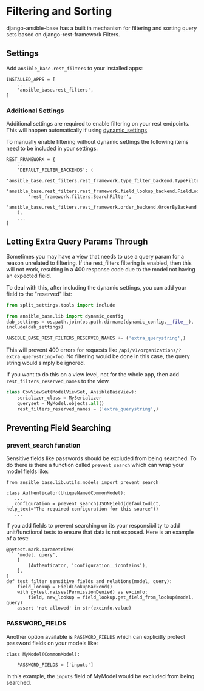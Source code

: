 # Filtering and Sorting

django-ansible-base has a built in mechanism for filtering and sorting query sets based on django-rest-framework Filters.

## Settings

Add `ansible_base.rest_filters` to your installed apps:

```
INSTALLED_APPS = [
    ...
    'ansible_base.rest_filters',
]
```

### Additional Settings
Additional settings are required to enable filtering on your rest endpoints.
This will happen automatically if using [dynamic_settings](../Installation.md)

To manually enable filtering without dynamic settings the following items need to be included in your settings:
```
REST_FRAMEWORK = {
    ...
    'DEFAULT_FILTER_BACKENDS': (
        'ansible_base.rest_filters.rest_framework.type_filter_backend.TypeFilterBackend',
        'ansible_base.rest_filters.rest_framework.field_lookup_backend.FieldLookupBackend',
        'rest_framework.filters.SearchFilter',
        'ansible_base.rest_filters.rest_framework.order_backend.OrderByBackend',
    ),
    ...
}
```

## Letting Extra Query Params Through

Sometimes you may have a view that needs to use a query param for a reason unrelated to filtering.
If the rest_filters filtering is enabled, then this will not work, resulting in a 400 response code
due to the model not having an expected field.

To deal with this, after including the dynamic settings, you can add your field to the "reserved" list:

```python
from split_settings.tools import include

from ansible_base.lib import dynamic_config
dab_settings = os.path.join(os.path.dirname(dynamic_config.__file__), 'dynamic_settings.py')
include(dab_settings)

ANSIBLE_BASE_REST_FILTERS_RESERVED_NAMES += ('extra_querystring',)
```

This will prevent 400 errors for requests like `/api/v1/organizations/?extra_querystring=foo`.
No filtering would be done in this case, the query string would simply be ignored.

If you want to do this on a view level, not for the whole app, then add `rest_filters_reserved_names` to the view.

```python
class CowViewSet(ModelViewSet, AnsibleBaseView):
    serializer_class = MySerializer
    queryset = MyModel.objects.all()
    rest_filters_reserved_names = ('extra_querystring',)
```

## Preventing Field Searching

### prevent_search function

Sensitive fields like passwords should be excluded from being searched. To do there is there a function called `prevent_search` which can wrap your model fields like:

```
from ansible_base.lib.utils.models import prevent_search

class Authenticator(UniqueNamedCommonModel):
   ...
   configuration = prevent_search(JSONField(default=dict, help_text="The required configuration for this source"))
   ...
```

If you add fields to prevent searching on its your responsibility to add unit/functional tests to ensure that data is not exposed. Here is an example of a test:
```
@pytest.mark.parametrize(
    'model, query',
    [
        (Authenticator, 'configuration__icontains'),
    ],
)
def test_filter_sensitive_fields_and_relations(model, query):
    field_lookup = FieldLookupBackend()
    with pytest.raises(PermissionDenied) as excinfo:
        field, new_lookup = field_lookup.get_field_from_lookup(model, query)
    assert 'not allowed' in str(excinfo.value)
```

### PASSWORD_FIELDS

Another option available is `PASSWORD_FIELDS` which can explicitly protect password fields on your models like:

```
class MyModel(CommonModel):

    PASSWORD_FIELDS = ['inputs']
```

In this example, the `inputs` field of MyModel would be excluded from being searched.
